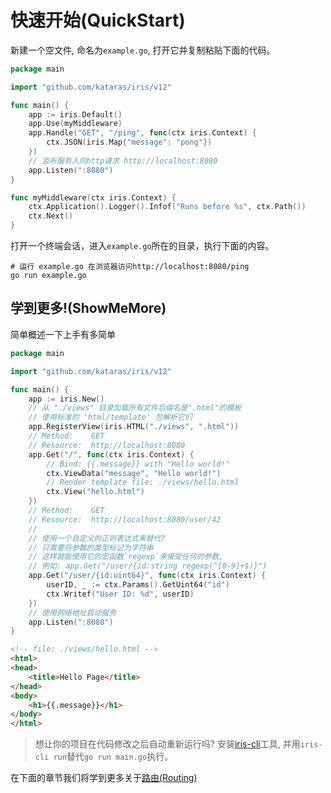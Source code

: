 # 快速开始(QuickStart)

新建一个空文件, 命名为`example.go`, 打开它并复制粘贴下面的代码。

```go
package main

import "github.com/kataras/iris/v12"

func main() {
    app := iris.Default()
    app.Use(myMiddleware)
    app.Handle("GET", "/ping", func(ctx iris.Context) {
        ctx.JSON(iris.Map{"message": "pong"})
    })
    // 监听服务入向http请求 http://localhost:8080
    app.Listen(":8080")
}

func myMiddleware(ctx iris.Context) {
    ctx.Application().Logger().Infof("Runs before %s", ctx.Path())
    ctx.Next()
}
```

打开一个终端会话，进入`example.go`所在的目录，执行下面的内容。

```shell
# 运行 example.go 在浏览器访问http://localhost:8080/ping
go run example.go
```

## 学到更多!(ShowMeMore)

简单概述一下上手有多简单

```go
package main

import "github.com/kataras/iris/v12"

func main() {
    app := iris.New()
    // 从 "./views" 目录加载所有文件后缀名是".html"的模板
    // 使用标准的 'html/template' 包解析它们
    app.RegisterView(iris.HTML("./views", ".html"))
    // Method:    GET
    // Resource:  http://localhost:8080
    app.Get("/", func(ctx iris.Context) {
        // Bind: {{.message}} with "Hello world!"
        ctx.ViewData("message", "Hello world!")
        // Render template file: ./views/hello.html
        ctx.View("hello.html")
    })
    // Method:    GET
    // Resource:  http://localhost:8080/user/42
    //
    // 使用一个自定义的正则表达式来替代?
    // 只需要将参数的类型标记为字符串
    // 这样就能使用它的宏函数`regexp`来接受任何的参数, 
    // 例如: app.Get("/user/{id:string regexp(^[0-9]+$)}")
    app.Get("/user/{id:uint64}", func(ctx iris.Context) {
        userID, _ := ctx.Params().GetUint64("id")
        ctx.Writef("User ID: %d", userID)
    })
    // 使用网络地址启动服务
    app.Listen(":8080")
}
```

```html
<!-- file: ./views/hello.html -->
<html>
<head>
    <title>Hello Page</title>
</head>
<body>
    <h1>{{.message}}</h1>
</body>
</html>
```

> 想让你的项目在代码修改之后自动重新运行吗? 安装[iris-cli](https://github.com/kataras/iris-cli)工具, 并用`iris-cli run`替代`go run main.go`执行。

在下面的章节我们将学到更多关于[路由(Routing)](https://github.com/kataras/iris/wiki/Routing)
